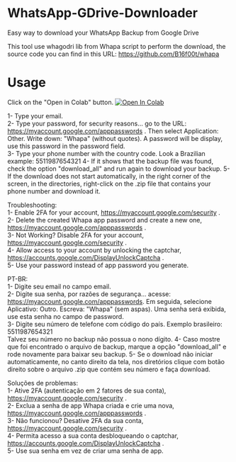 # WhatsApp-GDrive-Downloader
Easy way to download your WhatsApp Backup from Google Drive

This tool use whagodri lib from Whapa script to perform the download, the source code you can find in this URL: https://github.com/B16f00t/whapa

# Usage
Click on the "Open in Colab" button.
<a href="https://colab.research.google.com/github/limontec/WhatsApp-GDrive-Downloader/blob/master/WGDD.ipynb" target="_parent\"><img src="https://colab.research.google.com/assets/colab-badge.svg" alt="Open In Colab"/></a>

1- Type your email.<br />
2- Type your password, for security reasons... go to the URL: https://myaccount.google.com/apppasswords . Then select Application: Other. Write down: "Whapa" (without quotes). A password will be display, use this password in the password field.<br />
3- Type your phone number with the country code. Look a Brazilian example: 5511987654321
4- If it shows that the backup file was found, check the option "download_all" and run again to download your backup.
5- If the download does not start automatically, in the right corner of the screen, in the directories, right-click on the .zip file that contains your phone number and download it.

Troubleshooting: <br />
1- Enable 2FA for your account, https://myaccount.google.com/security .<br />
2- Delete the created Whapa app password and create a new one, https://myaccount.google.com/apppasswords .<br />
3- Not Working? Disable 2FA for your account, https://myaccount.google.com/security .<br />
4- Allow access to your account by unlocking the captchar, https://accounts.google.com/DisplayUnlockCaptcha .<br />
5- Use your password instead of app password you generate.

PT-BR:<br />
1- Digite seu email no campo email.<br />
2- Digite sua senha, por razões de segurança... acesse: https://myaccount.google.com/apppasswords. Em seguida, selecione Aplicativo: Outro. Escreva: "Whapa" (sem aspas). Uma senha será exibida, use esta senha no campo de password.<br />
3- Digite seu número de telefone com código do país. Exemplo brasileiro: 5511987654321<br />
Talvez seu número no backup não possua o nono dígito.
4- Caso mostre que foi encontrado o arquivo de backup, marque a opção "download_all" e rode novamente para baixar seu backup.
5- Se o download não iniciar automaticamente, no canto direito da tela, nos diretórios clique com botão direito sobre o arquivo .zip que contém seu número e faça download.

Soluções de problemas:<br />
1- Ative 2FA (autenticação em 2 fatores de sua conta), https://myaccount.google.com/security .<br />
2- Exclua a senha de app Whapa criada e crie uma nova, https://myaccount.google.com/apppasswords .<br />
3- Não funcionou? Desative 2FA da sua conta, https://myaccount.google.com/security .<br />
4- Permita acesso a sua conta desbloqueando o captchar, https://accounts.google.com/DisplayUnlockCaptcha .<br />
5- Use sua senha em vez de criar uma senha de app.
